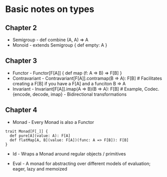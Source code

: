 # Basic notes on types

## Chapter 2
* Semigroup - def combine (A, A) => A
* Monoid - extends Semigroup { def empty: A }

## Chapter 3
* Functor - Functor[F[A]] { def map (f: A => B) => F[B] }
* Contravariant - Contravariant[F[A]].contramap(B => A): F[B] # Facilitates creating a F[B] if you have a F[A] and a funciton B => A
* Invariant - Invariant[F[A]].imap(A => B)(B => A): F[B] # Example, Codec.{encode, decode, imap} - Bidirectional transformations

## Chapter 4
* Monad - Every Monad is also a Functor
```
trait Monad[F[_]] {
  def pure[A](value: A): F[A]
  def flatMap[A, B](value: F[A])(func: A => F[B]): F[B]
} 
```

* Id - Wraps a Monad around regular objects / primitives

* Eval - A monad for abstracting over different models of evaluation; eager, lazy and memoized
